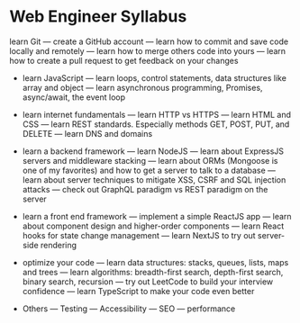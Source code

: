 # Web Engineer Syllabus

 learn Git
— create a GitHub account
— learn how to commit and save code locally and remotely
— learn how to merge others code into yours
— learn how to create a pull request to get feedback on your changes

- learn JavaScript
— learn loops, control statements, data structures like array and object
— learn asynchronous programming, Promises, async/await, the event loop

- learn internet fundamentals
— learn HTTP vs HTTPS
— learn HTML and CSS
— learn REST standards. Especially methods GET, POST, PUT, and DELETE
— learn DNS and domains

- learn a backend framework
— learn NodeJS
— learn about ExpressJS servers and middleware stacking
— learn about ORMs (Mongoose is one of my favorites) and how to get a server to talk to a database
— learn about server techniques to mitigate XSS, CSRF and SQL injection attacks
— check out GraphQL paradigm vs REST paradigm on the server

- learn a front end framework
— implement a simple ReactJS app
— learn about component design and higher-order components
— learn React hooks for state change management
— learn NextJS to try out server-side rendering


- optimize your code
— learn data structures: stacks, queues, lists, maps and trees
— learn algorithms: breadth-first search, depth-first search, binary search, recursion
— try out LeetCode to build your interview confidence
— learn TypeScript to make your code even better

- Others
— Testing
— Accessibility
— SEO
— performance
